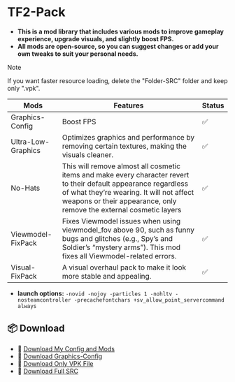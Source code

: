 # TF2-Pack
* **This is a mod library that includes various mods to improve gameplay experience, upgrade visuals, and slightly boost FPS.**
* **All mods are open-source, so you can suggest changes or add your own tweaks to suit your personal needs.**

> [!NOTE]
>  If you want faster resource loading, delete the "Folder-SRC" folder and keep only ".vpk".


| Mods | Features | Status |
| --- | ------ | ------ |
| Graphics-Config | Boost FPS | ✅ |
| Ultra-Low-Graphics | Optimizes graphics and performance by removing certain textures, making the visuals cleaner.  | ✅ |
| No-Hats  | This will remove almost all cosmetic items and make every character revert to their default appearance regardless of what they’re wearing. It will not affect weapons or their appearance, only remove the external cosmetic layers | ✅ |
| Viewmodel-FixPack  | Fixes Viewmodel issues when using viewmodel_fov above 90, such as funny bugs and glitches (e.g., Spy’s and Soldier’s “mystery arms”). This mod fixes all Viewmodel-related errors. | ✅ |
| Visual-FixPack  | A visual overhaul pack to make it look more stable and appealing. | ✅ |

* **launch options:** `-novid -nojoy -particles 1 -nohltv -nosteamcontroller -precachefontchars +sv_allow_point_servercommand always`

## 📦 Download 
- 🔗 [Download My Config and Mods](https://github.com/K-M19/TF2-Pack/releases/download/Main/My_Config_and_Mods_V1.1.zip)
- 🔗 [Download Graphics-Config](https://github.com/K-M19/TF2-Pack/releases/download/Main/Graphics-Config_V1.3.zip)
- 🔗 [Download Only VPK File](https://github.com/K-M19/TF2-Pack/releases/tag/Main)
- 🔗 [Download Full SRC](https://github.com/K-M19/TF2-Pack/archive/refs/heads/main.zip) 
